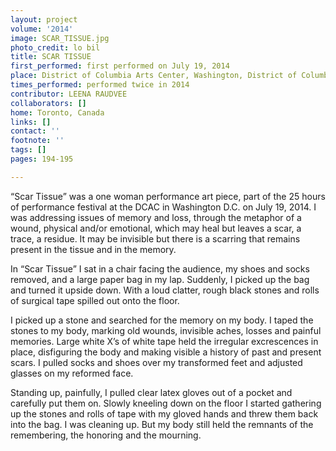 ```yaml
---
layout: project
volume: '2014'
image: SCAR_TISSUE.jpg
photo_credit: lo bil
title: SCAR TISSUE
first_performed: first performed on July 19, 2014
place: District of Columbia Arts Center, Washington, District of Columbia
times_performed: performed twice in 2014
contributor: LEENA RAUDVEE
collaborators: []
home: Toronto, Canada
links: []
contact: ''
footnote: ''
tags: []
pages: 194-195

---
```


“Scar Tissue” was a one woman performance art piece, part of the 25 hours of performance festival at the DCAC in Washington D.C. on July 19, 2014. I was addressing issues of memory and loss, through the metaphor of a wound, physical and/or emotional, which may heal but leaves a scar, a trace, a residue. It may be invisible but there is a scarring that remains present in the tissue and in the memory.

In “Scar Tissue” I sat in a chair facing the audience, my shoes and socks removed, and a large paper bag in my lap. Suddenly, I picked up the bag and turned it upside down. With a loud clatter, rough black stones and rolls of surgical tape spilled out onto the floor.

I picked up a stone and searched for the memory on my body. I taped the stones to my body, marking old wounds, invisible aches, losses and painful memories. Large white X’s of white tape held the irregular excrescences in place, disfiguring the body and making visible a history of past and present scars. I pulled socks and shoes over my transformed feet and adjusted glasses on my reformed face.

Standing up, painfully, I pulled clear latex gloves out of a pocket and carefully put them on. Slowly kneeling down on the floor I started gathering up the stones and rolls of tape with my gloved hands and threw them back into the bag. I was cleaning up. But my body still held the remnants of the remembering, the honoring and the mourning.

